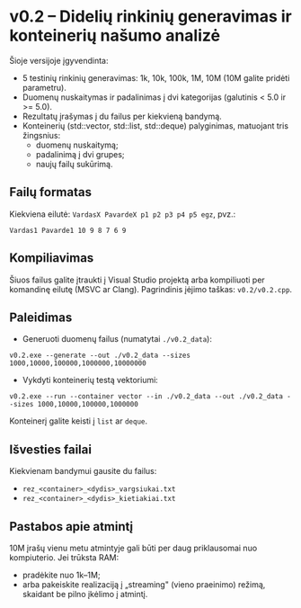 ﻿# v0.2 – Didelių rinkinių generavimas ir konteinerių našumo analizė

Šioje versijoje įgyvendinta:

- 5 testinių rinkinių generavimas: 1k, 10k, 100k, 1M, 10M (10M galite pridėti parametru).
- Duomenų nuskaitymas ir padalinimas į dvi kategorijas (galutinis < 5.0 ir >= 5.0).
- Rezultatų įrašymas į du failus per kiekvieną bandymą.
- Konteinerių (std::vector, std::list, std::deque) palyginimas, matuojant tris žingsnius:
  - duomenų nuskaitymą;
  - padalinimą į dvi grupes;
  - naujų failų sukūrimą.

## Failų formatas
Kiekviena eilutė: `VardasX PavardeX p1 p2 p3 p4 p5 egz`, pvz.:
```
Vardas1 Pavarde1 10 9 8 7 6 9
```

## Kompiliavimas
Šiuos failus galite įtraukti į Visual Studio projektą arba kompiliuoti per komandinę eilutę (MSVC ar Clang). Pagrindinis įėjimo taškas: `v0.2/v0.2.cpp`.

## Paleidimas

- Generuoti duomenų failus (numatytai `./v0.2_data`):
```
v0.2.exe --generate --out ./v0.2_data --sizes 1000,10000,100000,1000000,10000000
```

- Vykdyti konteinerių testą vektoriumi:
```
v0.2.exe --run --container vector --in ./v0.2_data --out ./v0.2_data --sizes 1000,10000,100000,1000000
```

Konteinerį galite keisti į `list` ar `deque`.

## Išvesties failai
Kiekvienam bandymui gausite du failus:
- `rez_<container>_<dydis>_vargsiukai.txt`
- `rez_<container>_<dydis>_kietiakiai.txt`

## Pastabos apie atmintį
10M įrašų vienu metu atmintyje gali būti per daug priklausomai nuo kompiuterio. Jei trūksta RAM:
- pradėkite nuo 1k–1M;
- arba pakeiskite realizaciją į „streaming" (vieno praeinimo) režimą, skaidant be pilno įkėlimo į atmintį.
